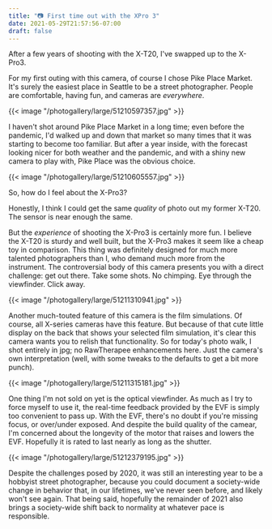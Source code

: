 ```yaml
---
title: "📷 First time out with the XPro 3"
date: 2021-05-29T21:57:56-07:00
draft: false
---
```


After a few years of shooting with the X-T20, I've swapped up to the X-Pro3.

For my first outing with this camera, of course I chose Pike Place Market. It's surely the easiest place in Seattle to be a street photographer. People are comfortable, having fun, and cameras are *everywhere*.

{{< image "/photogallery/large/51210597357.jpg" >}}

I haven't shot around Pike Place Market in a long time; even before the pandemic, I'd walked up and down that market so many times that it was starting to become too familiar.  But after a year inside, with the forecast looking nicer for both weather and the pandemic, and with a shiny new camera to play with, Pike Place was the obvious choice.

{{< image "/photogallery/large/51210605557.jpg" >}}

So, how do I feel about the X-Pro3?

Honestly, I think I could get the same *quality* of photo out my former X-T20.  The sensor is near enough the same.

But the *experience* of shooting the X-Pro3 is certainly more fun.  I believe the X-T20 is sturdy and well built, but the X-Pro3 makes it seem like a cheap toy in comparison.  This thing was definitely designed for much more talented photographers than I, who demand much more from the instrument.  The controversial body of this camera presents you with a direct challenge: get out there.  Take some shots.  No chimping.  Eye through the viewfinder.  Click away.

{{< image "/photogallery/large/51211310941.jpg" >}}

Another much-touted feature of this camera is the film simulations.  Of course, all X-series cameras have this feature.  But because of that cute little display on the back that shows your selected film simulation, it's clear this camera wants you to relish that functionality.  So for today's photo walk, I shot entirely in jpg; no RawTherapee enhancements here.  Just the camera's own interpretation (well, with some tweaks to the defaults to get a bit more punch).

{{< image "/photogallery/large/51211315181.jpg" >}}

One thing I'm not sold on yet is the optical viewfinder.  As much as I try to force myself to use it, the real-time feedback provided by the EVF is simply too convenient to pass up.  With the EVF, there's no doubt if you're missing focus, or over/under exposed.  And despite the build quality of the camear, I'm concerned about the longevity of the motor that raises and lowers the EVF.  Hopefully it is rated to last nearly as long as the shutter.

{{< image "/photogallery/large/51212379195.jpg" >}}

Despite the challenges posed by 2020, it was still an interesting year to be a hobbyist street photographer, because you could document a society-wide change in behavior that, in our lifetimes, we've never seen before, and likely won't see again.  That being said, hopefully the remainder of 2021 also brings a society-wide shift back to normality at whatever pace is responsible.